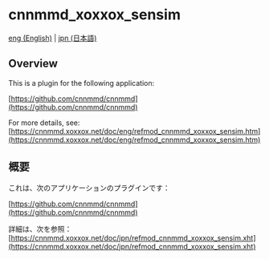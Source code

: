# cnnmmd_xoxxox_sensim

[eng (English)](#Overview) | [jpn (日本語)](#概要)

## Overview

This is a plugin for the following application:

[https://github.com/cnnmmd/cnnmmd](https://github.com/cnnmmd/cnnmmd)

For more details, see:  
[https://cnnmmd.xoxxox.net/doc/eng/refmod_cnnmmd_xoxxox_sensim.htm](https://cnnmmd.xoxxox.net/doc/eng/refmod_cnnmmd_xoxxox_sensim.htm)

## 概要

これは、次のアプリケーションのプラグインです：

[https://github.com/cnnmmd/cnnmmd](https://github.com/cnnmmd/cnnmmd)

詳細は、次を参照：[https://cnnmmd.xoxxox.net/doc/jpn/refmod_cnnmmd_xoxxox_sensim.xht](https://cnnmmd.xoxxox.net/doc/jpn/refmod_cnnmmd_xoxxox_sensim.xht)